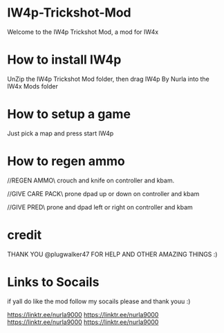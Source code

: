 # IW4p-Trickshot-Mod

Welcome to the IW4p Trickshot Mod, a mod for IW4x


# How to install IW4p

UnZip the IW4p Trickshot Mod folder, then drag IW4p By Nurla into the IW4x Mods folder

# How to setup a game
Just pick a map and press start IW4p

# How to regen ammo

//REGEN AMMO\\
crouch and knife on controller and kbam. 

//GIVE CARE PACK\\
prone dpad up or down on controller and kbam

//GIVE PRED\\
prone and dpad left or right on controller and kbam

# credit 

THANK YOU @plugwalker47 FOR HELP AND OTHER AMAZING THINGS :)

# Links to Socails

if yall do like the mod follow my socails please and thank youu :)

https://linktr.ee/nurla9000
https://linktr.ee/nurla9000
https://linktr.ee/nurla9000
https://linktr.ee/nurla9000
